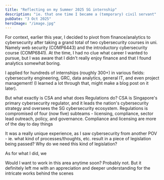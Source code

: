 ```yaml
---
title: "Reflecting on my Summer 2025 SG internship"
description: "ie. that one time I became a (temporary) civil servant"
pubDate: "3 Oct 2025"
heroImage: "/image.jpg"
---
```


For context, earlier this year, I decided to pivot from finance/analytics to cybersecurity after taking a grand total of two cybersecurity courses in uni. Namely web security (COMP6443) and the introductory cybersecurity course (COMP6841). At the time, I had no clue what career I wanted to pursue, but I was aware that I didn't really enjoy finance and that I found analytics somewhat boring. 

I applied for hundreds of internships (roughly 300+) in various fields: cybersecurity engineering, GRC, data analytics, general IT, and even project management! (I learned a lot through that, might make a blog post on it later). 

But what exactly is CSA and what does Regulations do? CSA is Singapore's primary cybersecurity regulator, and it leads the nation's cybersecurity strategy and oversees the SG cybersecurity ecosystem. Regulations is compromised of four (now five) subteams - licensing, compliance, sector lead outreach, policy, and governance. Compliance and licensing are more of the day to day things 

It was a really unique experience, as I saw cybersecurity from another POV - ie. what kind of processes/thoughts, etc. result in a piece of legislation being passed? Why do we need this kind of legislation?

As for what I did, we

Would I want to work in this area anytime soon? Probably not. But it definitely left me with an appreciation and deeper understanding for the intricate works behind the scenes 